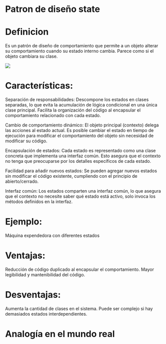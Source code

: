 # Patron de diseño state 

# Definicion 
Es un patrón de diseño de comportamiento que permite a un objeto alterar su comportamiento cuando su estado interno cambia. Parece como si el objeto cambiara su clase.

![](/img/img2.webp)

# Características: 

Separación de responsabilidades:
Descompone los estados en clases separadas, lo que evita la acumulación de lógica condicional en una única clase principal. Facilita la organización del código al encapsular el comportamiento relacionado con cada estado.

Cambio de comportamiento dinámico:
El objeto principal (contexto) delega las acciones al estado actual.
Es posible cambiar el estado en tiempo de ejecución para modificar el comportamiento del objeto sin necesidad de modificar su código.

Encapsulación de estados:
Cada estado es representado como una clase concreta que implementa una interfaz común.
Esto asegura que el contexto no tenga que preocuparse por los detalles específicos de cada estado.

Facilidad para añadir nuevos estados:
Se pueden agregar nuevos estados sin modificar el código existente, cumpliendo con el principio de abierto/cerrado.

Interfaz común:
Los estados comparten una interfaz común, lo que asegura que el contexto no necesite saber qué estado está activo, solo invoca los métodos definidos en la interfaz.

# Ejemplo: 

Máquina expendedora con diferentes estados

# Ventajas: 

Reducción de código duplicado al encapsular el comportamiento.
Mayor legibilidad y mantenibilidad del código.

# Desventajas: 

Aumenta la cantidad de clases en el sistema.
Puede ser complejo si hay demasiados estados interdependientes.

# Analogía en el mundo real

